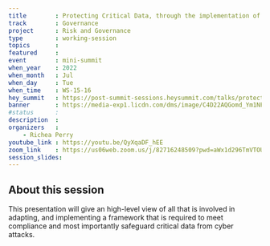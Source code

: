 ```yaml
---
title        : Protecting Critical Data, through the implementation of Information Security Management System to meet compliance
track        : Governance
project      : Risk and Governance
type         : working-session
topics       : 
featured     :
event        : mini-summit
when_year    : 2022
when_month   : Jul
when_day     : Tue
when_time    : WS-15-16
hey_summit   : https://post-summit-sessions.heysummit.com/talks/protecting-critical-data-through-the-implementation-of-information-security-management-system-to-meet-compliance/
banner       : https://media-exp1.licdn.com/dms/image/C4D22AQGomd_Ym1NFbw/feedshare-shrink_2048_1536/0/1655755116295?e=1658966400&v=beta&t=x8cDeMp8g3xTiB5Wjf9562Cfeux0iN8V6M7096wc4jA
#status      : 
description  :
organizers   :
    - Richea Perry 
youtube_link : https://youtu.be/QyXqaDF_hEE
zoom_link    : https://us06web.zoom.us/j/82716248509?pwd=aWx1d296TmVTOUxiUWgvL1YzVWh3QT09
session_slides:
---
```




## About this session
This presentation will give an high-level view of all that is involved in adapting, and implementing a framework that is required to meet compliance and most importantly safeguard critical data from cyber attacks.
